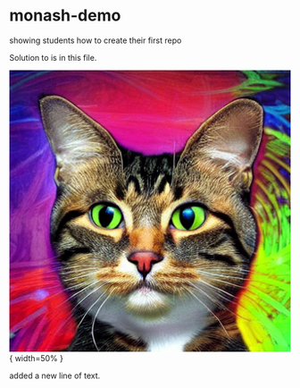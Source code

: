 # monash-demo
showing students how to create their first repo

Solution to <name of challenge> is in this file.

![Alt text](images/2.png){ width=50% }

added a new line of text.
